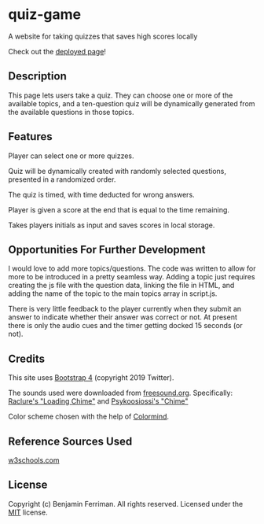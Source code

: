 # quiz-game
A website for taking quizzes that saves high scores locally

Check out the [deployed page](https://bferriman.github.io/quiz-game/)!

## Description

This page lets users take a quiz.  They can choose one or more of the available topics, and a ten-question quiz will be dynamically generated from the available questions in those topics.

## Features

Player can select one or more quizzes.

Quiz will be dynamically created with randomly selected questions, presented in a randomized order.

The quiz is timed, with time deducted for wrong answers.

Player is given a score at the end that is equal to the time remaining.

Takes players initials as input and saves scores in local storage.

## Opportunities For Further Development

I would love to add more topics/questions.  The code was written to allow for more to be introduced in a pretty seamless way.  Adding a topic just requires creating the js file with the question data, linking the file in HTML, and adding the name of the topic to the main topics array in script.js.

There is very little feedback to the player currently when they submit an answer to indicate whether their answer was correct or not. At present there is only the audio cues and the timer getting docked 15 seconds (or not).

## Credits

This site uses [Bootstrap 4](https://getbootstrap.com/) (copyright 2019 Twitter).

The sounds used were downloaded from [freesound.org](https://freesound.org).  Specifically:
[Raclure's "Loading Chime"](https://freesound.org/people/Raclure/sounds/405546/)
and
[Psykoosiossi's "Chime"](https://freesound.org/people/Psykoosiossi/sounds/398661/)

Color scheme chosen with the help of [Colormind](http://colormind.io/).

## Reference Sources Used

[w3schools.com](https://www.w3schools.com/)

## License

Copyright (c) Benjamin Ferriman. All rights reserved.
Licensed under the [MIT](https://github.com/bferriman/portfolio/blob/master/LICENSE.txt) license.